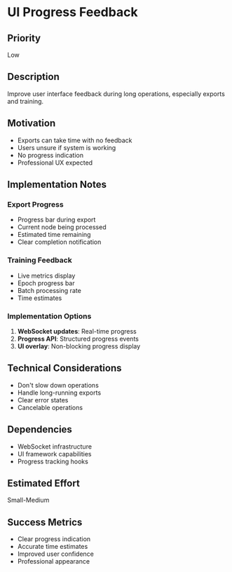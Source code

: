 # UI Progress Feedback

## Priority
Low

## Description
Improve user interface feedback during long operations, especially exports and training.

## Motivation
- Exports can take time with no feedback
- Users unsure if system is working
- No progress indication
- Professional UX expected

## Implementation Notes
### Export Progress
- Progress bar during export
- Current node being processed
- Estimated time remaining
- Clear completion notification

### Training Feedback
- Live metrics display
- Epoch progress bar
- Batch processing rate
- Time estimates

### Implementation Options
1. **WebSocket updates**: Real-time progress
2. **Progress API**: Structured progress events
3. **UI overlay**: Non-blocking progress display

## Technical Considerations
- Don't slow down operations
- Handle long-running exports
- Clear error states
- Cancelable operations

## Dependencies
- WebSocket infrastructure
- UI framework capabilities
- Progress tracking hooks

## Estimated Effort
Small-Medium

## Success Metrics
- Clear progress indication
- Accurate time estimates
- Improved user confidence
- Professional appearance